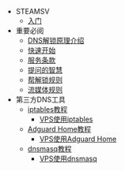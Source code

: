 <!-- _sidebar.md -->
* STEAMSV
  * [入门](README.md)
* 重要必阅
  * [DNS解锁原理介绍](principle.md)
  * [快速开始](quickstart.md)
  * [服务条款](tos.md)
  * [提问的智慧](two.md)
  * [帮解锁规则](help.md)
  * [流媒体规则](rule.md)
* 第三方DNS工具
  * [iptables教程](appdoc/iptablesdoc.md)
    * [VPS使用iptables](example/iptables.md)
  * [Adguard Home教程](/appdoc/adguardhomedoc.md)
    * [VPS使用Adguard Home](example/adguardhome.md)
  * [dnsmasq教程](appdoc/dnsmasqdoc.md)
    * [VPS使用dnsmasq](example/dnsmasq.md)